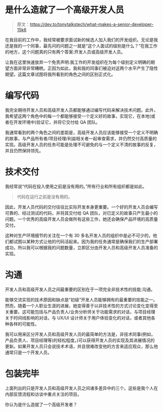 # 是什么造就了一个高级开发人员

> 原文：<https://dev.to/tonytalkstech/what-makes-a-senior-developer-15k6>

在我目前的工作中，我经常被要求面试新的候选人加入我们的开发组织。无论是我还是我的一个同事，最先问的问题之一就是“这个人面试的级别是什么？”在我工作的地方，这个问题真的只有两个答案:开发人员或高级开发人员。

让我在这里快速放弃一个免责声明:我工作的开发组织在为每个级别定义明确的期望方面非常非常糟糕。正因为如此，我和我的同事们被迫对这两个水平产生了隐性期望。这篇文章试图将我所看到的角色之间的区别正式化。

# 编写代码

我完全期待开发人员和高级开发人员都能够通过编写代码来解决技术问题。此外，我希望这两个角色中的每一个都能够接受一个定义好的故事，实现它，在本地(或者在开发环境中)验证它，并将它交付给 QA 团队。

我通常看到的两个角色之间的差距是，高级开发人员应该能够接受一个定义不明确的故事，与产品所有者/项目经理/利益相关者一起审查需求，并仍然交付高质量的实现。高级开发人员的任务可能是处理不可避免的与一个定义不清的故事的反复，并且仍然保持领先。

# 技术交付

我经常说“代码在投入使用之前是没有用的。”所有行业和所有组织都是如此。

> 代码在运行之前是没有用的。

因此，开发人员代码的交付往往比实际开发本身更重要。一个好的开发人员会编写可靠的、经过测试的代码，并将其交付给 QA 团队，对已定义的故事只产生最小的问题。一个优秀的高级开发人员会做所有这些工作，她还会确保产品环境的高质量交付。

这种对生产环境细节的关注在一个有 30 多名开发人员的组织中是必不可少的，他们都试图以某种方式让他的代码活起来。因为我的任务通常是确保我们的生产部署成功，所以我可以根据我的问题数量，立即区分由开发人员和高级开发人员准备的实现。

# 沟通

开发人员和高级开发人员之间最重要的区别在于一项完全非技术性的技能:沟通。

能够交流实现的技术原因和缺点是“初级”开发人员能够拥有的最重要的技能之一。然而，随着一个人职业生涯的进展，她变得善于以非技术性的方式讨论变化变得至关重要。这可能包括与产品负责人/业务分析师关于功能需求的对话，与项目经理关于时间线影响的对话，与 UX/UI 设计师关于用户体验变化的对话，或者其他各种各样的可能性。

我可以用来区分开发人员和高级开发人员的最简单的方法是，非技术同事(例如，产品负责人、项目经理等)的轻松程度。)可以获得开发人员的实现及其进展情况的更新。如果开发人员只会说技术术语，并且很难改变他的方言来适应观众，那么他通常只是一个开发人员。

# 包装完毕

上面列出的只是开发人员和高级开发人员之间诸多差异中的三个。这些是我个人在内部反馈流程和访谈中重点关注的项目。

你认为是什么造就了一个高级开发者？